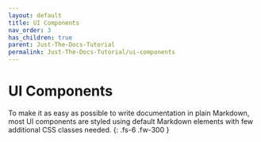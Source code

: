 ```yaml
---
layout: default
title: UI Components
nav_order: 3
has_children: true
parent: Just-The-Docs-Tutorial
permalink: Just-The-Docs-Tutorial/ui-components
---
```


# UI Components

To make it as easy as possible to write documentation in plain Markdown, most UI components are styled using default Markdown elements with few additional CSS classes needed.
{: .fs-6 .fw-300 }

